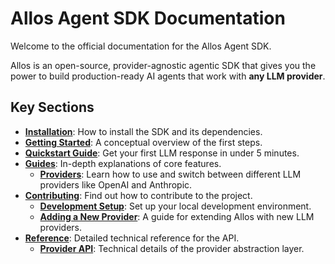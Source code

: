 # Allos Agent SDK Documentation

Welcome to the official documentation for the Allos Agent SDK.

Allos is an open-source, provider-agnostic agentic SDK that gives you the power to build production-ready AI agents that work with **any LLM provider**.

## Key Sections

- **[Installation](./installation.md)**: How to install the SDK and its dependencies.
- **[Getting Started](./getting-started.md)**: A conceptual overview of the first steps.
- **[Quickstart Guide](./guides/quickstart.md)**: Get your first LLM response in under 5 minutes.
- **[Guides](./guides/)**: In-depth explanations of core features.
  - **[Providers](./guides/providers.md)**: Learn how to use and switch between different LLM providers like OpenAI and Anthropic.
- **[Contributing](./contributing/)**: Find out how to contribute to the project.
  - **[Development Setup](./contributing/development.md)**: Set up your local development environment.
  - **[Adding a New Provider](./contributing/adding-providers.md)**: A guide for extending Allos with new LLM providers.
- **[Reference](./reference/)**: Detailed technical reference for the API.
  - **[Provider API](./reference/provider-api.md)**: Technical details of the provider abstraction layer.
